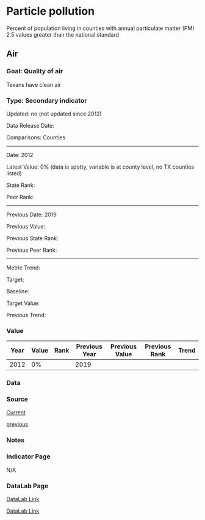 # Particle pollution

Percent of population living in counties with annual particulate matter (PM) 2.5 values greater than the national standard

## Air

### Goal: Quality of air

Texans have clean air

### Type: Secondary indicator

Updated: no (not updated since 2012)

Data Release Date: 

Comparisons: Counties


----

Date: 2012

Latest Value: 0%  (data is spotty, variable is at county level, no TX counties listed)

State Rank: 

Peer Rank: 


----

Previous Date: 2019

Previous Value: 

Previous State Rank: 

Previous Peer Rank: 


----
Metric Trend: 

Target: 

Baseline: 

Target Value: 

Previous Trend: 



### Value

| Year      |  Value      | Rank        | Previous Year | Previous Value | Previous Rank | Trend | 
| ----------- | ----------- | ----------- | ----------- | ----------- | ----------- | -----------|
|   2012      |     0%    |             |      2019   |             |             |            | 

### Data

### Source

[Current](https://www3.epa.gov/airquality/greenbook/kbcty.html)

[previous](https://www.epa.gov/air-trends/air-quality-design-values#report)

### Notes


### Indicator Page

N/A

### DataLab Page

[DataLab Link](https://datalab.texas2036.org/onngqtd/air-quality-statistics-report?accesskey=bgckqcg)

[DataLab Link](https://datalab.texas2036.org/onngqtd/air-quality-statistics-report?accesskey=lpmly)
